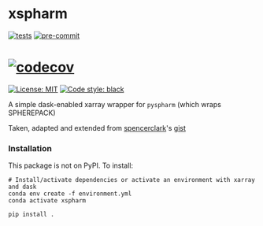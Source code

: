 # xspharm

[![tests](https://github.com/dougiesquire/xspharm/actions/workflows/tests.yml/badge.svg)](https://github.com/dougiesquire/xspharm/actions/workflows/tests.yml)
[![pre-commit](https://github.com/dougiesquire/xspharm/actions/workflows/pre-commit.yml/badge.svg)](https://github.com/dougiesquire/xspharm/actions/workflows/pre-commit.yml)
# [![codecov](https://codecov.io/gh/dougiesquire/xeof/branch/master/graph/badge.svg?token=HMIIN0GGKL)](https://codecov.io/gh/dougiesquire/xeof)
[![License: MIT](https://img.shields.io/badge/License-MIT-green.svg)](https://github.com/dougiesquire/xspharm/blob/master/LICENSE)
[![Code style: black](https://img.shields.io/badge/code%20style-black-000000.svg)](https://github.com/python/black)

A simple dask-enabled xarray wrapper for `pyspharm` (which wraps SPHEREPACK)

Taken, adapted and extended from [spencerclark](https://github.com/spencerkclark)'s [gist](https://gist.github.com/spencerkclark/6a8e05a492111e52d8d8fb407d332611)

### Installation

This package is not on PyPI. To install:
```
# Install/activate dependencies or activate an environment with xarray and dask
conda env create -f environment.yml
conda activate xspharm

pip install .
```
